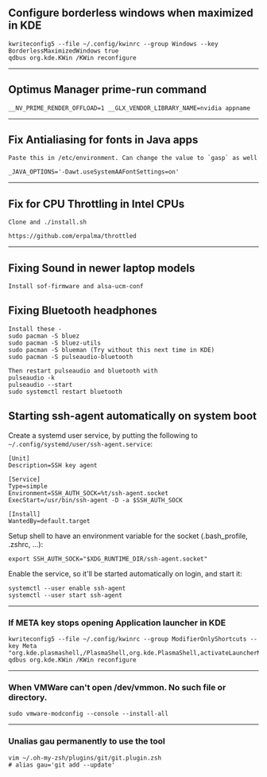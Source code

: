 ## Configure borderless windows when maximized in KDE

```
kwriteconfig5 --file ~/.config/kwinrc --group Windows --key BorderlessMaximizedWindows true
qdbus org.kde.KWin /KWin reconfigure
```
---

## Optimus Manager prime-run command 

```
__NV_PRIME_RENDER_OFFLOAD=1 __GLX_VENDOR_LIBRARY_NAME=nvidia appname
```
---

## Fix Antialiasing for fonts in Java apps

```
Paste this in /etc/environment. Can change the value to `gasp` as well

_JAVA_OPTIONS='-Dawt.useSystemAAFontSettings=on'
```
---

## Fix for CPU Throttling in Intel CPUs

```
Clone and ./install.sh

https://github.com/erpalma/throttled
```
---

## Fixing Sound in newer laptop models

```
Install sof-firmware and alsa-ucm-conf
```

## Fixing Bluetooth headphones

```
Install these - 
sudo pacman -S bluez
sudo pacman -S bluez-utils
sudo pacman -S blueman (Try without this next time in KDE)
sudo pacman -S pulseaudio-bluetooth

Then restart pulseaudio and bluetooth with 
pulseaudio -k
pulseaudio --start
sudo systemctl restart bluetooth
```

## Starting ssh-agent automatically on system boot

Create a systemd user service, by putting the following to `~/.config/systemd/user/ssh-agent.service`:

```
[Unit]
Description=SSH key agent

[Service]
Type=simple
Environment=SSH_AUTH_SOCK=%t/ssh-agent.socket
ExecStart=/usr/bin/ssh-agent -D -a $SSH_AUTH_SOCK

[Install]
WantedBy=default.target
```

Setup shell to have an environment variable for the socket (.bash_profile, .zshrc, ...):

`export SSH_AUTH_SOCK="$XDG_RUNTIME_DIR/ssh-agent.socket"`

Enable the service, so it'll be started automatically on login, and start it:

```
systemctl --user enable ssh-agent
systemctl --user start ssh-agent
```

---

### If META key stops opening Application launcher in KDE

```
kwriteconfig5 --file ~/.config/kwinrc --group ModifierOnlyShortcuts --key Meta "org.kde.plasmashell,/PlasmaShell,org.kde.PlasmaShell,activateLauncherMenu"
qdbus org.kde.KWin /KWin reconfigure
```

---

### When VMWare can't open /dev/vmmon. No such file or directory.

```
sudo vmware-modconfig --console --install-all
```

---

### Unalias gau permanently to use the tool

```
vim ~/.oh-my-zsh/plugins/git/git.plugin.zsh
# alias gau='git add --update'
```
